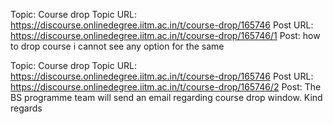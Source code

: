 Topic: Course drop
Topic URL: https://discourse.onlinedegree.iitm.ac.in/t/course-drop/165746
Post URL: https://discourse.onlinedegree.iitm.ac.in/t/course-drop/165746/1
Post:  how to drop course i cannot see any option for the same 

Topic: Course drop
Topic URL: https://discourse.onlinedegree.iitm.ac.in/t/course-drop/165746
Post URL: https://discourse.onlinedegree.iitm.ac.in/t/course-drop/165746/2
Post:  The BS programme team will send an email regarding course drop window. 
 Kind regards 
